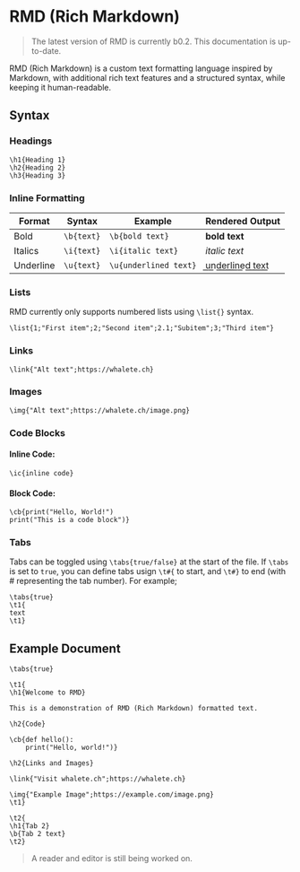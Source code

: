 # RMD (Rich Markdown)

>The latest version of RMD is currently b0.2. This documentation is up-to-date.

RMD (Rich Markdown) is a custom text formatting language inspired by Markdown, with additional rich text features and a structured syntax, while keeping it human-readable.

## Syntax

### Headings

```
\h1{Heading 1}
\h2{Heading 2}
\h3{Heading 3}
```

### Inline Formatting

| Format       | Syntax               | Example                | Rendered Output |
|-------------|----------------------|------------------------|----------------|
| Bold        | `\b{text}`           | `\b{bold text}`       | **bold text** |
| Italics     | `\i{text}`           | `\i{italic text}`     | *italic text* |
| Underline   | `\u{text}`           | `\u{underlined text}` | u͟n͟d͟e͟r͟l͟i͟n͟e͟d͟ t͟e͟x͟t͟ |

### Lists

RMD currently only supports numbered lists using `\list{}` syntax.

```
\list{1;"First item";2;"Second item";2.1;"Subitem";3;"Third item"}
```

### Links

```
\link{"Alt text";https://whalete.ch}
```

### Images

```
\img{"Alt text";https://whalete.ch/image.png}
```

### Code Blocks

#### Inline Code:

```
\ic{inline code}
```

#### Block Code:

```
\cb{print("Hello, World!")
print("This is a code block")}
```

### Tabs

Tabs can be toggled using `\tabs{true/false}` at the start of the file. If `\tabs` is set to `true`, you can define tabs usign `\t#{` to start, and `\t#}` to end (with # representing the tab number). For example;

```
\tabs{true}
\t1{
text
\t1}
```

## Example Document

```
\tabs{true}

\t1{
\h1{Welcome to RMD}

This is a demonstration of RMD (Rich Markdown) formatted text.

\h2{Code}

\cb{def hello():
    print("Hello, world!")}

\h2{Links and Images}

\link{"Visit whalete.ch";https://whalete.ch}

\img{"Example Image";https://example.com/image.png}
\t1}

\t2{
\h1{Tab 2}
\b{Tab 2 text}
\t2}
```
> A reader and editor is still being worked on.
